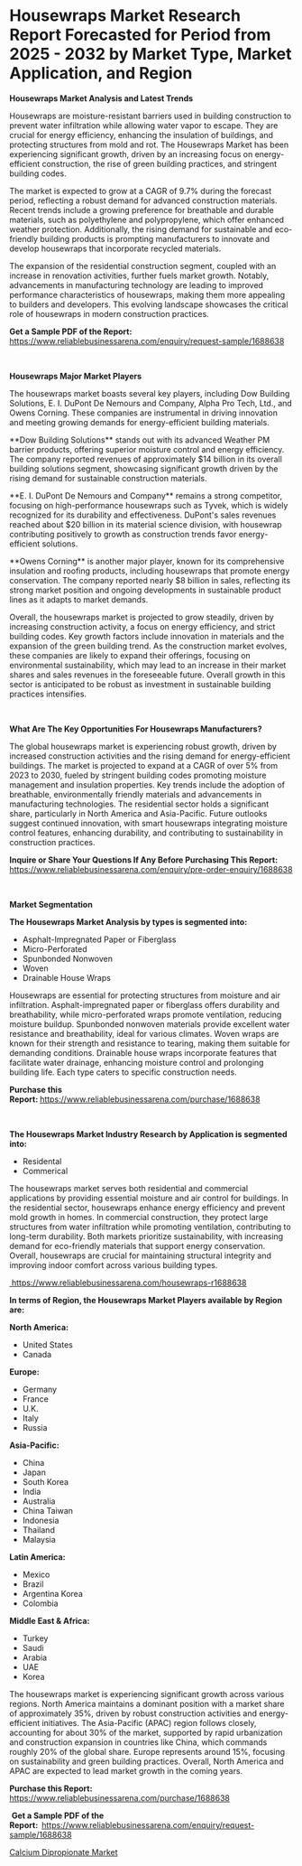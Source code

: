<p><h1>Housewraps Market Research Report Forecasted for Period from 2025 -  2032 by Market Type, Market Application, and Region</h1></p><p><strong>Housewraps Market Analysis and Latest Trends</strong></p>
<p><p>Housewraps are moisture-resistant barriers used in building construction to prevent water infiltration while allowing water vapor to escape. They are crucial for energy efficiency, enhancing the insulation of buildings, and protecting structures from mold and rot. The Housewraps Market has been experiencing significant growth, driven by an increasing focus on energy-efficient construction, the rise of green building practices, and stringent building codes.</p><p>The market is expected to grow at a CAGR of 9.7% during the forecast period, reflecting a robust demand for advanced construction materials. Recent trends include a growing preference for breathable and durable materials, such as polyethylene and polypropylene, which offer enhanced weather protection. Additionally, the rising demand for sustainable and eco-friendly building products is prompting manufacturers to innovate and develop housewraps that incorporate recycled materials.</p><p>The expansion of the residential construction segment, coupled with an increase in renovation activities, further fuels market growth. Notably, advancements in manufacturing technology are leading to improved performance characteristics of housewraps, making them more appealing to builders and developers. This evolving landscape showcases the critical role of housewraps in modern construction practices.</p></p>
<p><strong>Get a Sample PDF of the Report:&nbsp;</strong> <a href="https://www.reliablebusinessarena.com/enquiry/request-sample/1688638?utm_campaign=2939&utm_medium=2&utm_source=Github&utm_content=ia&utm_term=26032025&utm_id=housewraps">https://www.reliablebusinessarena.com/enquiry/request-sample/1688638</a></p>
<p>&nbsp;</p>
<p><strong>Housewraps Major Market Players</strong></p>
<p><p>The housewraps market boasts several key players, including Dow Building Solutions, E. I. DuPont De Nemours and Company, Alpha Pro Tech, Ltd., and Owens Corning. These companies are instrumental in driving innovation and meeting growing demands for energy-efficient building materials.</p><p>**Dow Building Solutions** stands out with its advanced Weather PM barrier products, offering superior moisture control and energy efficiency. The company reported revenues of approximately $14 billion in its overall building solutions segment, showcasing significant growth driven by the rising demand for sustainable construction materials.</p><p>**E. I. DuPont De Nemours and Company** remains a strong competitor, focusing on high-performance housewraps such as Tyvek, which is widely recognized for its durability and effectiveness. DuPont's sales revenues reached about $20 billion in its material science division, with housewrap contributing positively to growth as construction trends favor energy-efficient solutions.</p><p>**Owens Corning** is another major player, known for its comprehensive insulation and roofing products, including housewraps that promote energy conservation. The company reported nearly $8 billion in sales, reflecting its strong market position and ongoing developments in sustainable product lines as it adapts to market demands.</p><p>Overall, the housewraps market is projected to grow steadily, driven by increasing construction activity, a focus on energy efficiency, and strict building codes. Key growth factors include innovation in materials and the expansion of the green building trend. As the construction market evolves, these companies are likely to expand their offerings, focusing on environmental sustainability, which may lead to an increase in their market shares and sales revenues in the foreseeable future. Overall growth in this sector is anticipated to be robust as investment in sustainable building practices intensifies.</p></p>
<p>&nbsp;</p>
<p><strong>What Are The Key Opportunities For Housewraps Manufacturers?</strong></p>
<p><p>The global housewraps market is experiencing robust growth, driven by increased construction activities and the rising demand for energy-efficient buildings. The market is projected to expand at a CAGR of over 5% from 2023 to 2030, fueled by stringent building codes promoting moisture management and insulation properties. Key trends include the adoption of breathable, environmentally friendly materials and advancements in manufacturing technologies. The residential sector holds a significant share, particularly in North America and Asia-Pacific. Future outlooks suggest continued innovation, with smart housewraps integrating moisture control features, enhancing durability, and contributing to sustainability in construction practices.</p></p>
<p><strong>Inquire or Share Your Questions If Any Before Purchasing This Report:</strong> <a href="https://www.reliablebusinessarena.com/enquiry/pre-order-enquiry/1688638?utm_campaign=2939&utm_medium=2&utm_source=Github&utm_content=ia&utm_term=26032025&utm_id=housewraps">https://www.reliablebusinessarena.com/enquiry/pre-order-enquiry/1688638</a></p>
<p>&nbsp;</p>
<p><strong>Market Segmentation</strong></p>
<p><strong>The Housewraps Market Analysis by types is segmented into:</strong></p>
<p><ul><li>Asphalt-Impregnated Paper or Fiberglass</li><li>Micro-Perforated</li><li>Spunbonded Nonwoven</li><li>Woven</li><li>Drainable House Wraps</li></ul></p>
<p><p>Housewraps are essential for protecting structures from moisture and air infiltration. Asphalt-impregnated paper or fiberglass offers durability and breathability, while micro-perforated wraps promote ventilation, reducing moisture buildup. Spunbonded nonwoven materials provide excellent water resistance and breathability, ideal for various climates. Woven wraps are known for their strength and resistance to tearing, making them suitable for demanding conditions. Drainable house wraps incorporate features that facilitate water drainage, enhancing moisture control and prolonging building life. Each type caters to specific construction needs.</p></p>
<p><strong>Purchase this Report:&nbsp;</strong><a href="https://www.reliablebusinessarena.com/purchase/1688638?utm_campaign=2939&utm_medium=2&utm_source=Github&utm_content=ia&utm_term=26032025&utm_id=housewraps">https://www.reliablebusinessarena.com/purchase/1688638</a></p>
<p>&nbsp;</p>
<p><strong>The Housewraps Market Industry Research by Application is segmented into:</strong></p>
<p><ul><li>Residental</li><li>Commerical</li></ul></p>
<p><p>The housewraps market serves both residential and commercial applications by providing essential moisture and air control for buildings. In the residential sector, housewraps enhance energy efficiency and prevent mold growth in homes. In commercial construction, they protect large structures from water infiltration while promoting ventilation, contributing to long-term durability. Both markets prioritize sustainability, with increasing demand for eco-friendly materials that support energy conservation. Overall, housewraps are crucial for maintaining structural integrity and improving indoor comfort across various building types.</p></p>
<p><a href="https://www.reliablebusinessarena.com/housewraps-r1688638?utm_campaign=2939&utm_medium=2&utm_source=Github&utm_content=ia&utm_term=26032025&utm_id=housewraps">&nbsp;https://www.reliablebusinessarena.com/housewraps-r1688638</a></p>
<p><strong>In terms of Region, the Housewraps Market Players available by Region are:</strong></p>
<p>
    <p> <strong> North America: </strong>
        <ul>
            <li>United States</li>
            <li>Canada</li>
        </ul>
        </p> 
    <p> <strong> Europe: </strong>
        <ul>
            <li>Germany</li>
            <li>France</li>
            <li>U.K.</li>
            <li>Italy</li>
            <li>Russia</li>
        </ul>
        </p> 
    <p> <strong> Asia-Pacific: </strong>
        <ul>
            <li>China</li>
            <li>Japan</li>
            <li>South Korea</li>
            <li>India</li>
            <li>Australia</li>
            <li>China Taiwan</li>
            <li>Indonesia</li>
            <li>Thailand</li>
            <li>Malaysia</li>
        </ul>
        </p> 
    <p> <strong> Latin America: </strong>
        <ul>
            <li>Mexico</li>
            <li>Brazil</li>
            <li>Argentina Korea</li>
            <li>Colombia</li>
        </ul>
        </p> 
    <p> <strong> Middle East & Africa: </strong>
        <ul>
            <li>Turkey</li>
            <li>Saudi</li>
            <li>Arabia</li>
            <li>UAE</li>
            <li>Korea</li>
        </ul>
    </p>
    </p>
<p><p>The housewraps market is experiencing significant growth across various regions. North America maintains a dominant position with a market share of approximately 35%, driven by robust construction activities and energy-efficient initiatives. The Asia-Pacific (APAC) region follows closely, accounting for about 30% of the market, supported by rapid urbanization and construction expansion in countries like China, which commands roughly 20% of the global share. Europe represents around 15%, focusing on sustainability and green building practices. Overall, North America and APAC are expected to lead market growth in the coming years.</p></p>
<p><strong>Purchase this Report: </strong><a href="https://www.reliablebusinessarena.com/purchase/1688638?utm_campaign=2939&utm_medium=2&utm_source=Github&utm_content=ia&utm_term=26032025&utm_id=housewraps">https://www.reliablebusinessarena.com/purchase/1688638</a></p>
<p>&nbsp;<strong>Get a Sample PDF of the Report:&nbsp;&nbsp;</strong><a href="https://www.reliablebusinessarena.com/enquiry/request-sample/1688638?utm_campaign=2939&utm_medium=2&utm_source=Github&utm_content=ia&utm_term=26032025&utm_id=housewraps">https://www.reliablebusinessarena.com/enquiry/request-sample/1688638</a></p>
<p><strong></strong></p>
<p><p><a href="https://github.com/adyawafurber1/Market-Research-Report-List-1/blob/main/calcium-dipropionate-market.md?utm_campaign=2939&utm_medium=2&utm_source=Github&utm_content=ia&utm_term=26032025&utm_id=housewraps">Calcium Dipropionate Market</a></p></p>